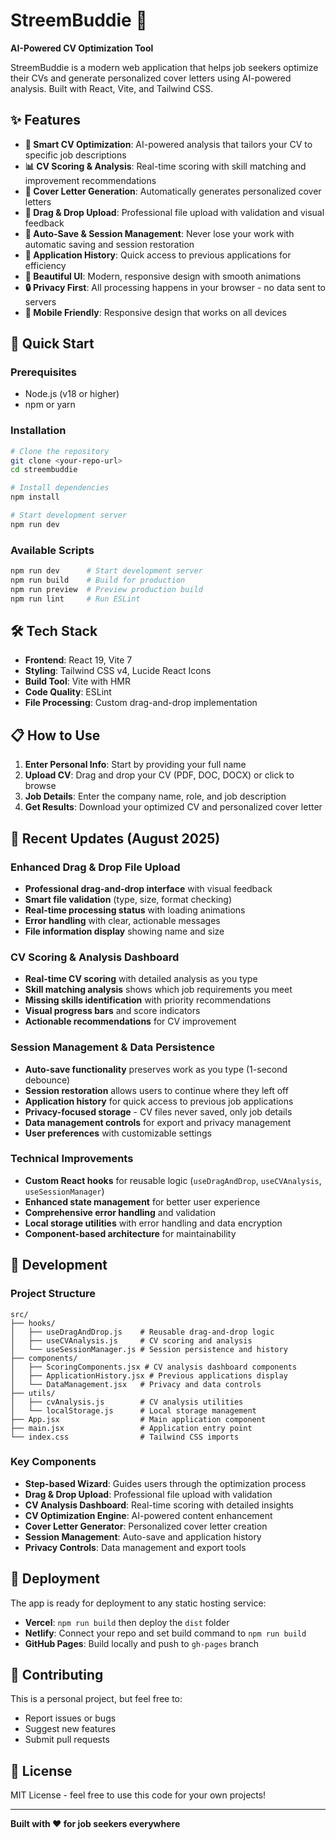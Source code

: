 # StreemBuddie 🚀

**AI-Powered CV Optimization Tool**

StreemBuddie is a modern web application that helps job seekers optimize their CVs and generate personalized cover letters using AI-powered analysis. Built with React, Vite, and Tailwind CSS.

## ✨ Features

- **🎯 Smart CV Optimization**: AI-powered analysis that tailors your CV to specific job descriptions
- **📊 CV Scoring & Analysis**: Real-time scoring with skill matching and improvement recommendations  
- **📄 Cover Letter Generation**: Automatically generates personalized cover letters
- **📁 Drag & Drop Upload**: Professional file upload with validation and visual feedback
- **💾 Auto-Save & Session Management**: Never lose your work with automatic saving and session restoration
- **📝 Application History**: Quick access to previous applications for efficiency
- **🎨 Beautiful UI**: Modern, responsive design with smooth animations
- **🔒 Privacy First**: All processing happens in your browser - no data sent to servers
- **📱 Mobile Friendly**: Responsive design that works on all devices

## 🚀 Quick Start

### Prerequisites
- Node.js (v18 or higher)
- npm or yarn

### Installation

```bash
# Clone the repository
git clone <your-repo-url>
cd streembuddie

# Install dependencies
npm install

# Start development server
npm run dev
```

### Available Scripts

```bash
npm run dev      # Start development server
npm run build    # Build for production
npm run preview  # Preview production build
npm run lint     # Run ESLint
```

## 🛠️ Tech Stack

- **Frontend**: React 19, Vite 7
- **Styling**: Tailwind CSS v4, Lucide React Icons
- **Build Tool**: Vite with HMR
- **Code Quality**: ESLint
- **File Processing**: Custom drag-and-drop implementation

## 📋 How to Use

1. **Enter Personal Info**: Start by providing your full name
2. **Upload CV**: Drag and drop your CV (PDF, DOC, DOCX) or click to browse
3. **Job Details**: Enter the company name, role, and job description
4. **Get Results**: Download your optimized CV and personalized cover letter

## 🎯 Recent Updates (August 2025)

### Enhanced Drag & Drop File Upload
- **Professional drag-and-drop interface** with visual feedback
- **Smart file validation** (type, size, format checking)
- **Real-time processing status** with loading animations
- **Error handling** with clear, actionable messages
- **File information display** showing name and size

### CV Scoring & Analysis Dashboard
- **Real-time CV scoring** with detailed analysis as you type
- **Skill matching analysis** shows which job requirements you meet
- **Missing skills identification** with priority recommendations
- **Visual progress bars** and score indicators
- **Actionable recommendations** for CV improvement

### Session Management & Data Persistence
- **Auto-save functionality** preserves work as you type (1-second debounce)
- **Session restoration** allows users to continue where they left off
- **Application history** for quick access to previous job applications
- **Privacy-focused storage** - CV files never saved, only job details
- **Data management controls** for export and privacy management
- **User preferences** with customizable settings

### Technical Improvements
- **Custom React hooks** for reusable logic (`useDragAndDrop`, `useCVAnalysis`, `useSessionManager`)
- **Enhanced state management** for better user experience
- **Comprehensive error handling** and validation
- **Local storage utilities** with error handling and data encryption
- **Component-based architecture** for maintainability

## 🔧 Development

### Project Structure
```
src/
├── hooks/
│   ├── useDragAndDrop.js    # Reusable drag-and-drop logic
│   ├── useCVAnalysis.js     # CV scoring and analysis
│   └── useSessionManager.js # Session persistence and history
├── components/
│   ├── ScoringComponents.jsx # CV analysis dashboard components
│   ├── ApplicationHistory.jsx # Previous applications display
│   └── DataManagement.jsx   # Privacy and data controls
├── utils/
│   ├── cvAnalysis.js        # CV analysis utilities
│   └── localStorage.js      # Local storage management
├── App.jsx                  # Main application component
├── main.jsx                 # Application entry point
└── index.css                # Tailwind CSS imports
```

### Key Components
- **Step-based Wizard**: Guides users through the optimization process
- **Drag & Drop Upload**: Professional file upload with validation
- **CV Analysis Dashboard**: Real-time scoring with detailed insights
- **CV Optimization Engine**: AI-powered content enhancement
- **Cover Letter Generator**: Personalized cover letter creation
- **Session Management**: Auto-save and application history
- **Privacy Controls**: Data management and export tools

## 🚀 Deployment

The app is ready for deployment to any static hosting service:

- **Vercel**: `npm run build` then deploy the `dist` folder
- **Netlify**: Connect your repo and set build command to `npm run build`
- **GitHub Pages**: Build locally and push to `gh-pages` branch

## 🤝 Contributing

This is a personal project, but feel free to:
- Report issues or bugs
- Suggest new features
- Submit pull requests

## 📄 License

MIT License - feel free to use this code for your own projects!

---

**Built with ❤️ for job seekers everywhere**

